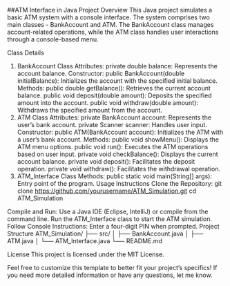 ##ATM Interface in Java
Project Overview
This Java project simulates a basic ATM system with a console interface. The system comprises two main classes - BankAccount and ATM. The BankAccount class manages account-related operations, while the ATM class handles user interactions through a console-based menu.

Class Details
1. BankAccount Class
Attributes:
private double balance: Represents the account balance.
Constructor:
public BankAccount(double initialBalance): Initializes the account with the specified initial balance.
Methods:
public double getBalance(): Retrieves the current account balance.
public void deposit(double amount): Deposits the specified amount into the account.
public void withdraw(double amount): Withdraws the specified amount from the account.
2. ATM Class
Attributes:
private BankAccount account: Represents the user’s bank account.
private Scanner scanner: Handles user input.
Constructor:
public ATM(BankAccount account): Initializes the ATM with a user’s bank account.
Methods:
public void showMenu(): Displays the ATM menu options.
public void run(): Executes the ATM operations based on user input.
private void checkBalance(): Displays the current account balance.
private void deposit(): Facilitates the deposit operation.
private void withdraw(): Facilitates the withdrawal operation.
3. ATM_Interface Class
Methods:
public static void main(String[] args): Entry point of the program.
Usage Instructions
Clone the Repository:
git clone https://github.com/yourusername/ATM_Simulation.git
cd ATM_Simulation

Compile and Run: Use a Java IDE (Eclipse, IntelliJ) or compile from the command line. Run the ATM_Interface class to start the ATM simulation.
Follow Console Instructions: Enter a four-digit PIN when prompted.
Project Structure
ATM_Simulation/
├── src/
│   ├── BankAccount.java
│   ├── ATM.java
│   └── ATM_Interface.java
└── README.md

License
This project is licensed under the MIT License.

Feel free to customize this template to better fit your project’s specifics! If you need more detailed information or have any questions, let me know.
